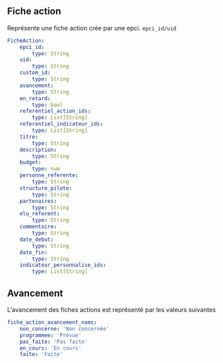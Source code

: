 ## Fiche action

Représente une fiche action crée par une epci.
`epci_id/uid`

```yaml
FicheAction:
    epci_id:
        type: String
    uid:
        type: String
    custom_id:
        type: String
    avancement:
        type: String
    en_retard:
        type: bool
    referentiel_action_ids:
        type: List[String]
    referentiel_indicateur_ids:
        type: List[String]
    titre:
        type: String
    description:
        type: String
    budget:
        type: num
    personne_referente:
        type: String
    structure_pilote:
        type: String
    partenaires:
        type: String
    elu_referent:
        type: String
    commentaire:
        type: String
    date_debut:
        type: String
    date_fin:
        type: String
    indicateur_personnalise_ids:
        type: List[String]
```

## Avancement

L'avancement des fiches actions est représenté par les valeurs suivantes

```yaml
fiche_action_avancement_noms:
    non_concerne: 'Non concernée'
    programmee: 'Prévue'
    pas_faite: 'Pas faite'
    en_cours: 'En cours'
    faite: 'Faite'
```
